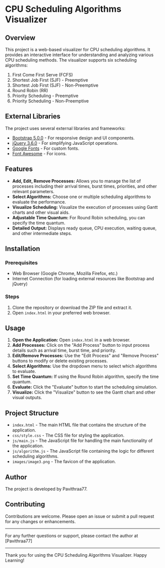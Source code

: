 # CPU Scheduling Algorithms Visualizer

## Overview

This project is a web-based visualizer for CPU scheduling algorithms. It provides an interactive interface for understanding and analyzing various CPU scheduling methods. The visualizer supports six scheduling algorithms:

1. First Come First Serve (FCFS)
2. Shortest Job First (SJF) - Preemptive
3. Shortest Job First (SJF) - Non-Preemptive
4. Round Robin (RR)
5. Priority Scheduling - Preemptive
6. Priority Scheduling - Non-Preemptive

## External Libraries

The project uses several external libraries and frameworks:

- [Bootstrap 5.0.0](https://getbootstrap.com/) - For responsive design and UI components.
- [jQuery 3.6.0](https://jquery.com/) - For simplifying JavaScript operations.
- [Google Fonts](https://fonts.google.com/) - For custom fonts.
- [Font Awesome](https://fontawesome.com/) - For icons.

## Features

- **Add, Edit, Remove Processes:** Allows you to manage the list of processes including their arrival times, burst times, priorities, and other relevant parameters.
- **Select Algorithms:** Choose one or multiple scheduling algorithms to evaluate the performance.
- **Visualize Scheduling:** Visualize the execution of processes using Gantt charts and other visual aids.
- **Adjustable Time Quantum:** For Round Robin scheduling, you can specify the time quantum.
- **Detailed Output:** Displays ready queue, CPU execution, waiting queue, and other intermediate steps.

## Installation

### Prerequisites

- Web Browser (Google Chrome, Mozilla Firefox, etc.)
- Internet Connection (for loading external resources like Bootstrap and jQuery)

### Steps

1. Clone the repository or download the ZIP file and extract it.
2. Open `index.html` in your preferred web browser.

## Usage

1. **Open the Application:** Open `index.html` in a web browser.
2. **Add Processes:** Click on the "Add Process" button to input process details such as arrival time, burst time, and priority.
3. **Edit/Remove Processes:** Use the "Edit Process" and "Remove Process" buttons to modify or delete existing processes.
4. **Select Algorithms:** Use the dropdown menu to select which algorithms to evaluate.
5. **Set Time Quantum:** If using the Round Robin algorithm, specify the time quantum.
6. **Evaluate:** Click the "Evaluate" button to start the scheduling simulation.
7. **Visualize:** Click the "Visualize" button to see the Gantt chart and other visual outputs.

## Project Structure

- `index.html` - The main HTML file that contains the structure of the application.
- `css/style.css` - The CSS file for styling the application.
- `js/main.js` - The JavaScript file for handling the main functionality of the application.
- `js/algorithm.js` - The JavaScript file containing the logic for different scheduling algorithms.
- `images/image3.png` - The favicon of the application.

## Author

The project is developed by Pavithraa77.

## Contributing

Contributions are welcome. Please open an issue or submit a pull request for any changes or enhancements.

---

For any further questions or support, please contact the author at [Pavithraa77]

---

Thank you for using the CPU Scheduling Algorithms Visualizer. Happy Learning!
